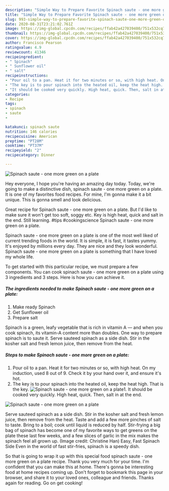 ```yaml
---
description: "Simple Way to Prepare Favorite Spinach saute - one more green on a plate"
title: "Simple Way to Prepare Favorite Spinach saute - one more green on a plate"
slug: 993-simple-way-to-prepare-favorite-spinach-saute-one-more-green-on-a-plate
date: 2020-08-31T23:21:02.761Z
image: https://img-global.cpcdn.com/recipes/ffab42a427039400/751x532cq70/spinach-saute-one-more-green-on-a-plate-recipe-main-photo.jpg
thumbnail: https://img-global.cpcdn.com/recipes/ffab42a427039400/751x532cq70/spinach-saute-one-more-green-on-a-plate-recipe-main-photo.jpg
cover: https://img-global.cpcdn.com/recipes/ffab42a427039400/751x532cq70/spinach-saute-one-more-green-on-a-plate-recipe-main-photo.jpg
author: Francisco Pearson
ratingvalue: 4.9
reviewcount: 41346
recipeingredient:
- " Spinach"
- " Sunflower oil"
- " salt"
recipeinstructions:
- "Pour oil to a pan. Heat it for two minutes or so, with high heat. On my induction, used 8 out of 9. Check it by your hand over it, and ensure it&#39;s hot."
- "The key is to pour spinach into the heated oil, keep the heat high. That is the key."
- "It should be cooked very quickly. High heat, quick. Then, salt in at the end."
categories:
- Recipe
tags:
- spinach
- saute
- 

katakunci: spinach saute  
nutrition: 146 calories
recipecuisine: American
preptime: "PT28M"
cooktime: "PT37M"
recipeyield: "2"
recipecategory: Dinner

---
```



![Spinach saute - one more green on a plate](https://img-global.cpcdn.com/recipes/ffab42a427039400/751x532cq70/spinach-saute-one-more-green-on-a-plate-recipe-main-photo.jpg)

Hey everyone, I hope you're having an amazing day today. Today, we're going to make a distinctive dish, spinach saute - one more green on a plate. It is one of my favorites food recipes. For mine, I'm gonna make it a bit unique. This is gonna smell and look delicious.

Great recipe for Spinach saute - one more green on a plate. But I&#39;d like to make sure it won&#39;t get too soft, soggy etc. Key is high heat, quick and salt in the end. Still learning. #tips #cookingscience Spinach saute - one more green on a plate.

Spinach saute - one more green on a plate is one of the most well liked of current trending foods in the world. It is simple, it is fast, it tastes yummy. It's enjoyed by millions every day. They are nice and they look wonderful. Spinach saute - one more green on a plate is something that I have loved my whole life.


To get started with this particular recipe, we must prepare a few components. You can cook spinach saute - one more green on a plate using 3 ingredients and 3 steps. Here is how you can achieve it.

<!--inarticleads1-->

##### The ingredients needed to make Spinach saute - one more green on a plate:

1. Make ready  Spinach
1. Get  Sunflower oil
1. Prepare  salt


Spinach is a green, leafy vegetable that is rich in vitamin A — and when you cook spinach, its vitamin-A content more than doubles. One way to prepare spinach is to saute it. Serve sauteed spinach as a side dish. Stir in the kosher salt and fresh lemon juice, then remove from the heat. 

<!--inarticleads2-->

##### Steps to make Spinach saute - one more green on a plate:

1. Pour oil to a pan. Heat it for two minutes or so, with high heat. On my induction, used 8 out of 9. Check it by your hand over it, and ensure it&#39;s hot.
1. The key is to pour spinach into the heated oil, keep the heat high. That is the key.
<img src="//assets-global.cpcdn.com/assets/icons/button_play-2c75c40dde080a61004c1f40b05d8f140eaff45d7e9e6481dc71c63d2e7c4909.png" alt="Spinach saute - one more green on a plate">1. It should be cooked very quickly. High heat, quick. Then, salt in at the end.
<img src="//assets-global.cpcdn.com/assets/icons/button_play-2c75c40dde080a61004c1f40b05d8f140eaff45d7e9e6481dc71c63d2e7c4909.png" alt="Spinach saute - one more green on a plate">

Serve sauteed spinach as a side dish. Stir in the kosher salt and fresh lemon juice, then remove from the heat. Taste and add a few more pinches of salt to taste. Bring to a boil; cook until liquid is reduced by half. Stir-frying a big bag of spinach has become one of my favorite ways to get greens on the plate these last few weeks, and a few slices of garlic in the mix makes the spinach feel all grown up. (Image credit: Christine Han) Easy, Fast Spinach Side Even in the world of fast stir-fries, spinach is a speedy dish. 

So that is going to wrap it up with this special food spinach saute - one more green on a plate recipe. Thank you very much for your time. I'm confident that you can make this at home. There's gonna be interesting food at home recipes coming up. Don't forget to bookmark this page in your browser, and share it to your loved ones, colleague and friends. Thanks again for reading. Go on get cooking!
